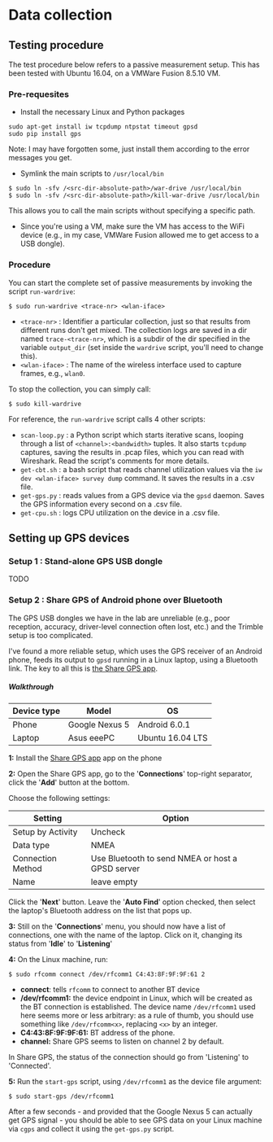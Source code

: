 # Data collection

## Testing procedure

The test procedure below refers to a passive measurement setup.
This has been tested with Ubuntu 16.04, on a VMWare Fusion 8.5.10 VM. 

### Pre-requesites

* Install the necessary Linux and Python packages

```
sudo apt-get install iw tcpdump ntpstat timeout gpsd
sudo pip install gps
```

Note: I may have forgotten some, just install them according to the error messages you get.

* Symlink the main scripts to `/usr/local/bin`

```
$ sudo ln -sfv /<src-dir-absolute-path>/war-drive /usr/local/bin
$ sudo ln -sfv /<src-dir-absolute-path>/kill-war-drive /usr/local/bin
```

This allows you to call the main scripts without specifying a specific path.

* Since you're using a VM, make sure the VM has access to the WiFi device (e.g., in my case, VMWare Fusion allowed me to get access to a USB dongle).

### Procedure

You can start the complete set of passive measurements by invoking the script `run-wardrive`:

```
$ sudo run-wardrive <trace-nr> <wlan-iface>
```

* `<trace-nr>` : Identifier a particular collection, just so that results from different runs don't get mixed. The collection logs are saved in a dir named `trace-<trace-nr>`, which is a subdir of the dir specified in the variable `output_dir` (set inside the `wardrive` script, you'll need to change this).
* `<wlan-iface>` : The name of the wireless interface used to capture frames, e.g., `wlan0`.

To stop the collection, you can simply call:

```
$ sudo kill-wardrive
```

For reference, the `run-wardrive` script calls 4 other scripts:

* `scan-loop.py` : a Python script which starts iterative scans, looping through a list of `<channel>:<bandwidth>` tuples. It also starts `tcpdump` captures, saving the results in .pcap files, which you can read with Wireshark. Read the script's comments for more details.
* `get-cbt.sh` : a bash script that reads channel utilization values via the `iw dev <wlan-iface> survey dump` command. It saves the results in a .csv file.
* `get-gps.py` : reads values from a GPS device via the `gpsd` daemon. Saves the GPS information every second on a .csv file.
* `get-cpu.sh` : logs CPU utilization on the device in a .csv file.

## Setting up GPS devices

### Setup 1 : Stand-alone GPS USB dongle

TODO

### Setup 2 : Share GPS of Android phone over Bluetooth

The GPS USB dongles we have in the lab are unreliable (e.g., poor reception, accuracy, driver-level connection often lost, etc.) and the Trimble setup is too complicated. 

I've found a more reliable setup, which uses the GPS receiver of an Android phone, feeds its output to `gpsd` running in a Linux laptop, using a Bluetooth link. The key to all this is [the Share GPS app](https://play.google.com/store/apps/details?id=com.jillybunch.shareGPS&hl=en).

##### Walkthrough

| Device type | Model | OS |
| --- | --- | --- | 
| Phone | Google Nexus 5 | Android 6.0.1 | 
| Laptop | Asus eeePC | Ubuntu 16.04 LTS |

**1:** Install the [Share GPS app](https://play.google.com/store/apps/details?id=com.jillybunch.shareGPS&hl=en) app on the phone

**2:** Open the Share GPS app, go to the '**Connections**' top-right separator, click the '**Add**' button at the bottom.

Choose the following settings:

| Setting | Option |
| --- | --- |
| Setup by Activity | Uncheck |
| Data type | NMEA |
| Connection Method | Use Bluetooth to send NMEA or host a GPSD server |
| Name | leave empty |

Click the '**Next**' button. 
Leave the '**Auto Find**' option checked, then select the laptop's Bluetooth address on the list that pops up.

**3:** Still on the '**Connections**' menu, you should now have a list of connections, one with the name of the laptop. Click on it, changing its status from '**Idle**' to '**Listening**'

**4:** On the Linux machine, run:

~~~~
$ sudo rfcomm connect /dev/rfcomm1 C4:43:8F:9F:9F:61 2
~~~~

* **connect**: tells `rfcomm` to connect to another BT device
* **/dev/rfcomm1:** the device endpoint in Linux, which will be created as the BT connection is established. The device name `/dev/rfcomm1` used here seems more or less arbitrary: as a rule of thumb, you should use something like `/dev/rfcomm<x>`, replacing `<x>` by an integer.
* **C4:43:8F:9F:9F:61:** BT address of the phone.
* **channel:** Share GPS seems to listen on channel 2 by default.

In Share GPS, the status of the connection should go from 'Listening' to 'Connected'.

**5:** Run the `start-gps` script, using `/dev/rfcomm1` as the device file argument:

~~~~
$ sudo start-gps /dev/rfcomm1
~~~~

After a few seconds - and provided that the Google Nexus 5 can actually get GPS signal - you should be able to see GPS data on your Linux machine via `cgps` and collect it using the `get-gps.py` script.



